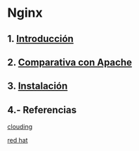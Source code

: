 # Nginx

## 1. [Introducción](md/introduccion.md)

## 2. [Comparativa con Apache](md/comparativa.md)

## 3. [Instalación](md/instalacion.md)

## 4.- Referencias

[clouding](https://help.clouding.io/hc/es/articles/360019908839-C%C3%B3mo-configurar-un-servidor-de-balanceo-de-carga-Nginx-en-Ubuntu-20-04)

[red hat](https://access.redhat.com/documentation/es-es/red_hat_enterprise_linux/8/html/deploying_different_types_of_servers/configuring-nginx-as-an-http-load-balancer_setting-up-and-configuring-nginx)
